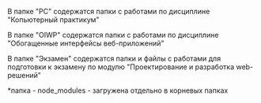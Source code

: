  В папке "PC" содержатся папки с работами по дисциплине "Копьютерный практикум"

 В папке "OIWP" содержатся папки с работами по дисциплине "Обогащенные интерфейсы веб-приложений"

 В папке "Экзамен" содержатся папки и файлы с работами для подготовки к экзамену по модулю "Проектирование и разработка web-решений"


*папка - node_modules - загружена отдельно в корневых папках 
